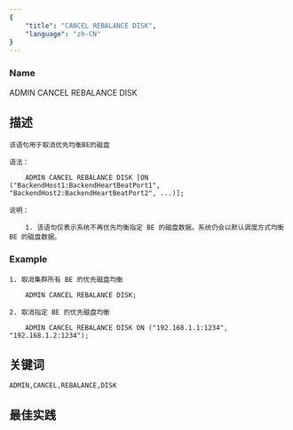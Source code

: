 ```yaml
---
{
    "title": "CANCEL REBALANCE DISK",
    "language": "zh-CN"
}
---
```


<!-- 
Licensed to the Apache Software Foundation (ASF) under one
or more contributor license agreements.  See the NOTICE file
distributed with this work for additional information
regarding copyright ownership.  The ASF licenses this file
to you under the Apache License, Version 2.0 (the
"License"); you may not use this file except in compliance
with the License.  You may obtain a copy of the License at
  http://www.apache.org/licenses/LICENSE-2.0
Unless required by applicable law or agreed to in writing,
software distributed under the License is distributed on an
"AS IS" BASIS, WITHOUT WARRANTIES OR CONDITIONS OF ANY
KIND, either express or implied.  See the License for the
specific language governing permissions and limitations
under the License.
-->



### Name
ADMIN CANCEL REBALANCE DISK
## 描述

    该语句用于取消优先均衡BE的磁盘

    语法：

        ADMIN CANCEL REBALANCE DISK [ON ("BackendHost1:BackendHeartBeatPort1", "BackendHost2:BackendHeartBeatPort2", ...)];

    说明：

        1. 该语句仅表示系统不再优先均衡指定 BE 的磁盘数据。系统仍会以默认调度方式均衡 BE 的磁盘数据。

### Example

    1. 取消集群所有 BE 的优先磁盘均衡

        ADMIN CANCEL REBALANCE DISK;

    2. 取消指定 BE 的优先磁盘均衡

        ADMIN CANCEL REBALANCE DISK ON ("192.168.1.1:1234", "192.168.1.2:1234");

## 关键词

    ADMIN,CANCEL,REBALANCE,DISK

## 最佳实践

